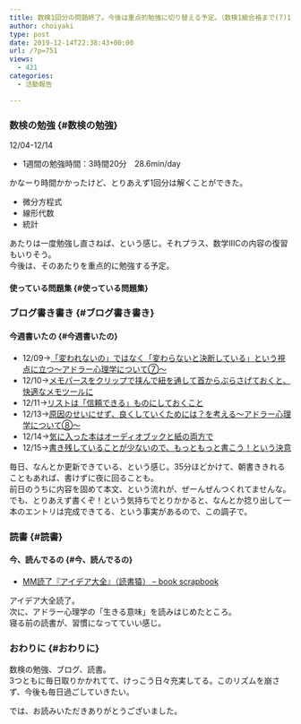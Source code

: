 ```yaml
---
title: 数検1回分の問題終了。今後は重点的勉強に切り替える予定。（数検1級合格まで(7)12/08-12/14）
author: choiyaki
type: post
date: 2019-12-14T22:38:43+00:00
url: /?p=751
views:
  - 421
categories:
  - 活動報告

---
```

### 数検の勉強 {#数検の勉強}

12/04-12/14

  * 1週間の勉強時間：3時間20分　28.6min/day

かなーり時間かかったけど、とりあえず1回分は解くことができた。

  * 微分方程式
  * 線形代数
  * 統計

あたりは一度勉強し直さねば、という感じ。それプラス、数学ⅢCの内容の復習もいりそう。  
今後は、そのあたりを重点的に勉強する予定。

#### 使っている問題集 {#使っている問題集}



### ブログ書き書き {#ブログ書き書き}

#### 今週書いたの {#今週書いたの}

  * 12/09→[「変われないの」ではなく「変わらないと決断している」という視点に立つ〜アドラー心理学について⑦〜][1] 
  * 12/10→[メモパースをクリップで挟んで紐を通して首からぶらさげておくと、快適なメモツールに][2] 
  * 12/11→[リストは「信頼できる」ものにしておくこと][3] 
  * 12/13→[原因のせいにせず、良くしていくためには？を考える〜アドラー心理学について⑧〜][4] 
  * 12/14→[気に入った本はオーディオブックと紙の両方で][5] 
  * 12/15→[書き残していることが少ないので、もっともっと書こう！という決意][6] 

毎日、なんとか更新できている、という感じ。35分ほどかけて、朝書ききれることもあれば、書けずに夜に回ることも。  
前日のうちに内容を固めて本文、という流れが、ぜーんぜんつくれてませんな。  
でも、とりあえず書くぞ！という気持ちでとりかかると、なんとか捻り出して一本のエントリは完成できてる、という事実があるので、この調子で。

### 読書 {#読書}

#### 今、読んでるの {#今、読んでるの}



  * [MM読了『アイデア大全』（読書猿） &#8211; book scrapbook][7]

アイデア大全読了。  
次に、アドラー心理学の「生きる意味」を読みはじめたところ。  
寝る前の読書が、習慣になってていい感じ。

### おわりに {#おわりに}

数検の勉強、ブログ、読書。  
3つともに毎日取りかかれてて、けっこう日々充実してる。このリズムを崩さず、今後も毎日過ごしていきたい。

では、お読みいただきありがとうございました。

 [1]: https://choiyaki.com/?p=738
 [2]: https://choiyaki.com/?p=740
 [3]: https://choiyaki.com/?p=742
 [4]: https://choiyaki.com/?p=744
 [5]: https://choiyaki.com/?p=746
 [6]: https://choiyaki.com/?p=748
 [7]: https://scrapbox.io/choiyaki-hondana/MM%E8%AA%AD%E4%BA%86%E3%80%8E%E3%82%A2%E3%82%A4%E3%83%87%E3%82%A2%E5%A4%A7%E5%85%A8%E3%80%8F%EF%BC%88%E8%AA%AD%E6%9B%B8%E7%8C%BF%EF%BC%89#5df5624795a7c30000109f1e